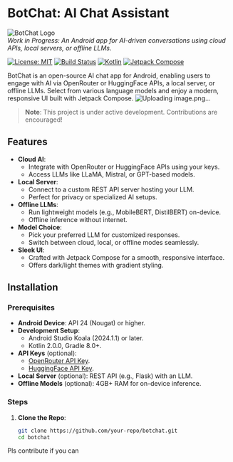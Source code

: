 # BotChat: AI Chat Assistant

![BotChat Logo](https://via.placeholder.com/150?text=BotChat)  
*Work in Progress: An Android app for AI-driven conversations using cloud APIs, local servers, or offline LLMs.*

[![License: MIT](https://img.shields.io/badge/License-MIT-yellow.svg)](https://opensource.org/licenses/MIT)
[![Build Status](https://img.shields.io/badge/build-passing-brightgreen.svg)](https://github.com/your-repo/botchat/actions)
[![Kotlin](https://img.shields.io/badge/Kotlin-2.0.0-blue.svg)](https://kotlinlang.org)
[![Jetpack Compose](https://img.shields.io/badge/Jetpack%20Compose-2.0.0-orange.svg)](https://developer.android.com/jetpack/compose)

BotChat is an open-source AI chat app for Android, enabling users to engage with AI via OpenRouter or HuggingFace APIs, a local server, or offline LLMs. Select from various language models and enjoy a modern, responsive UI built with Jetpack Compose.
![Uploading image.png…]()

> **Note**: This project is under active development. Contributions are encouraged!

## Features

- **Cloud AI**:
  - Integrate with OpenRouter or HuggingFace APIs using your keys.
  - Access LLMs like LLaMA, Mistral, or GPT-based models.
- **Local Server**:
  - Connect to a custom REST API server hosting your LLM.
  - Perfect for privacy or specialized AI setups.
- **Offline LLMs**:
  - Run lightweight models (e.g., MobileBERT, DistilBERT) on-device.
  - Offline inference without internet.
- **Model Choice**:
  - Pick your preferred LLM for customized responses.
  - Switch between cloud, local, or offline modes seamlessly.
- **Sleek UI**:
  - Crafted with Jetpack Compose for a smooth, responsive interface.
  - Offers dark/light themes with gradient styling.

## Installation

### Prerequisites
- **Android Device**: API 24 (Nougat) or higher.
- **Development Setup**:
  - Android Studio Koala (2024.1.1) or later.
  - Kotlin 2.0.0, Gradle 8.0+.
- **API Keys** (optional):
  - [OpenRouter API Key](https://openrouter.ai).
  - [HuggingFace API Key](https://huggingface.co).
- **Local Server** (optional): REST API (e.g., Flask) with an LLM.
- **Offline Models** (optional): 4GB+ RAM for on-device inference.

### Steps
1. **Clone the Repo**:
   ```bash
   git clone https://github.com/your-repo/botchat.git
   cd botchat
Pls contribute if you can
